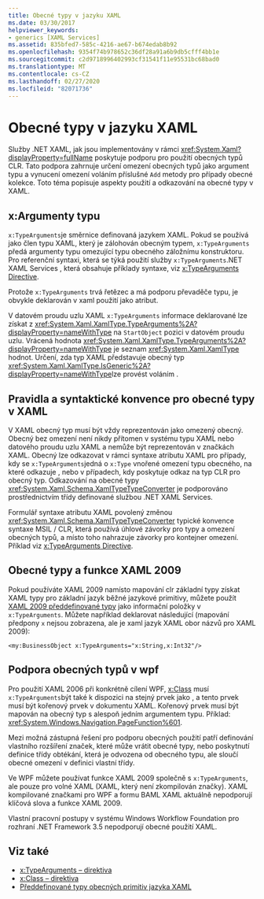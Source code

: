 ```yaml
---
title: Obecné typy v jazyku XAML
ms.date: 03/30/2017
helpviewer_keywords:
- generics [XAML Services]
ms.assetid: 835bfed7-585c-4216-ae67-b674edab8b92
ms.openlocfilehash: 9354f74b978652c36df28a91a6b9db5cfff4bb1e
ms.sourcegitcommit: c2d9718996402993cf31541f11e95531bc68bad0
ms.translationtype: MT
ms.contentlocale: cs-CZ
ms.lasthandoff: 02/27/2020
ms.locfileid: "82071736"
---
```

# <a name="generics-in-xaml"></a>Obecné typy v jazyku XAML

Služby .NET XAML, jak jsou implementovány v rámci <xref:System.Xaml?displayProperty=fullName> poskytuje podporu pro použití obecných typů CLR. Tato podpora zahrnuje určení omezení obecných typů jako argument typu a vynucení omezení voláním příslušné `Add` metody pro případy obecné kolekce. Toto téma popisuje aspekty použití a odkazování na obecné typy v XAML.

## <a name="xtypearguments"></a>x:Argumenty typu

`x:TypeArguments`je směrnice definovaná jazykem XAML. Pokud se používá jako člen typu XAML, který je zálohován obecným typem, `x:TypeArguments` předá argumenty typu omezující typu obecného záložnímu konstruktoru. Pro referenční syntaxi, která se týká použití služby `x:TypeArguments`.NET XAML Services , která obsahuje příklady syntaxe, viz [x:TypeArguments Directive](xtypearguments-directive.md).

Protože `x:TypeArguments` trvá řetězec a má podporu převaděče typu, je obvykle deklarován v xaml použití jako atribut.

V datovém proudu uzlu XAML `x:TypeArguments` informace deklarované lze získat z <xref:System.Xaml.XamlType.TypeArguments%2A?displayProperty=nameWithType> na `StartObject` pozici v datovém proudu uzlu. Vrácená hodnota <xref:System.Xaml.XamlType.TypeArguments%2A?displayProperty=nameWithType> je seznam <xref:System.Xaml.XamlType> hodnot. Určení, zda typ XAML představuje obecný typ <xref:System.Xaml.XamlType.IsGeneric%2A?displayProperty=nameWithType>lze provést voláním .

## <a name="rules-and-syntax-conventions-for-generics-in-xaml"></a>Pravidla a syntaktické konvence pro obecné typy v XAML

V XAML obecný typ musí být vždy reprezentován jako omezený obecný. Obecný bez omezení není nikdy přítomen v systému typu XAML nebo datového proudu uzlu XAML a nemůže být reprezentován v značkách XAML. Obecný lze odkazovat v rámci syntaxe atributu XAML pro případy, kdy se `x:TypeArguments`jedná o `x:Type` vnořené omezení typu obecného, na které odkazuje , nebo v případech, kdy poskytuje odkaz na typ CLR pro obecný typ. Odkazování na obecné typy <xref:System.Xaml.Schema.XamlTypeTypeConverter> je podporováno prostřednictvím třídy definované službou .NET XAML Services.

Formulář syntaxe atributu XAML povolený změnou <xref:System.Xaml.Schema.XamlTypeTypeConverter> typické konvence syntaxe MSIL / CLR, která používá úhlové závorky pro typy a omezení obecných typů, a místo toho nahrazuje závorky pro kontejner omezení. Příklad viz [x:TypeArguments Directive](xtypearguments-directive.md).

## <a name="generics-and-xaml-2009-features"></a>Obecné typy a funkce XAML 2009

Pokud používáte XAML 2009 namísto mapování clr základní typy získat XAML typy pro základní jazyk běžné jazykové primitivy, můžete použít [XAML 2009 předdefinované typy](types-for-primitives.md) jako informační položky v `x:TypeArguments`. Můžete například deklarovat následující (mapování předpony `x` nejsou zobrazena, ale je xaml jazyk XAML obor názvů pro XAML 2009):

```xaml
<my:BusinessObject x:TypeArguments="x:String,x:Int32"/>
```

## <a name="generics-support-in-wpf"></a>Podpora obecných typů v wpf

Pro použití XAML 2006 při konkrétně cílení WPF, [x:Class](xclass-directive.md) musí `x:TypeArguments`být také k dispozici na stejný prvek jako , a tento prvek musí být kořenový prvek v dokumentu XAML. Kořenový prvek musí být mapován na obecný typ s alespoň jedním argumentem typu. Příklad: <xref:System.Windows.Navigation.PageFunction%601>.

Mezi možná zástupná řešení pro podporu obecných použití patří definování vlastního rozšíření značek, které může vrátit obecné typy, nebo poskytnutí definice třídy obtékání, která je odvozena od obecného typu, ale sloučí obecné omezení v definici vlastní třídy.

Ve WPF můžete používat funkce XAML 2009 společně s `x:TypeArguments`, ale pouze pro volné XAML (XAML, který není zkompilován značky). XAML kompilované značkami pro WPF a formu BAML XAML aktuálně nepodporují klíčová slova a funkce XAML 2009.

Vlastní pracovní postupy v systému Windows Workflow Foundation pro rozhraní .NET Framework 3.5 nepodporují obecné použití XAML.

## <a name="see-also"></a>Viz také

- [x:TypeArguments – direktiva](xtypearguments-directive.md)
- [x:Class – direktiva](xclass-directive.md)
- [Předdefinované typy obecných primitiv jazyka XAML](types-for-primitives.md)
